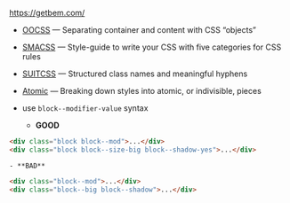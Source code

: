 https://getbem.com/

- [OOCSS](http://oocss.org/) — Separating container and content with CSS “objects”
- [SMACSS](http://smacss.com/) — Style-guide to write your CSS with five categories for CSS rules
- [SUITCSS](https://suitcss.github.io/) — Structured class names and meaningful hyphens
- [Atomic](https://acss.io/) — Breaking down styles into atomic, or indivisible, pieces

- use `block--modifier-value` syntax
	- **GOOD**
```html
<div class="block block--mod">...</div>
<div class="block block--size-big block--shadow-yes">...</div>
```
	- **BAD**
```html
<div class="block--mod">...</div>
<div class="block--big block--shadow">...</div>
```